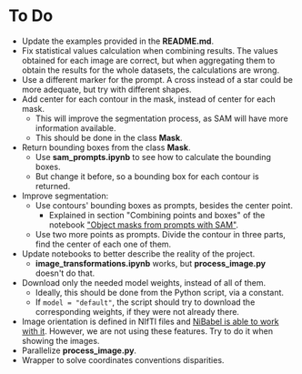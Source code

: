 # To Do

- Update the examples provided in the **README.md**.
- Fix statistical values calculation when combining results. The values obtained for each image are correct, but when aggregating them to obtain the results for the whole datasets, the calculations are wrong.
- Use a different marker for the prompt. A cross instead of a star could be more adequate, but try with different shapes.
- Add center for each contour in the mask, instead of center for each mask.
  - This will improve the segmentation process, as SAM will have more information available.
  - This should be done in the class **Mask**.
- Return bounding boxes from the class **Mask**.
  - Use **sam_prompts.ipynb** to see how to calculate the bounding boxes.
  - But change it before, so a bounding box for each contour is returned.
- Improve segmentation:
  - Use contours' bounding boxes as prompts, besides the center point.
    - Explained in section "Combining points and boxes" of the notebook ["Object masks from prompts with SAM"][sam_notebook].
  - Use two more points as prompts. Divide the contour in three parts, find the center of each one of them.
- Update notebooks to better describe the reality of the project.
  - **image_transformations.ipynb** works, but **process_image.py** doesn't do that.
- Download only the needed model weights, instead of all of them.
  - Ideally, this should be done from the Python script, via a constant.
  - If `model = "default"`, the script should try to download the corresponding weights, if they were not already there.
- Image orientation is defined in NIfTI files and [NiBabel is able to work with it][nibabel_orientation]. However, we are not using these features. Try to do it when showing the images.
- Parallelize **process_image.py**.
- Wrapper to solve coordinates conventions disparities.

[sam_notebook]: https://github.com/facebookresearch/segment-anything/blob/main/notebooks/predictor_example.ipynb "Object masks from prompts with SAM"
[nibabel_orientation]: https://nipy.org/nibabel/coordinate_systems.html "Coordinate systems and affines"
